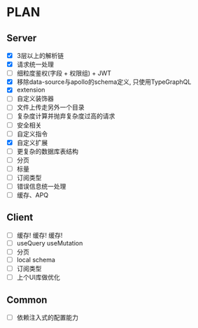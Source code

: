# PLAN

## Server

- [x] 3层以上的解析链
- [x] 请求统一处理
- [ ] 细粒度鉴权(字段 + 权限组) + JWT
- [x] 移除data-source与apollo的schema定义, 只使用TypeGraphQL
- [x] extension
- [ ] 自定义装饰器
- [ ] 文件上传走另外一个目录
- [ ] 复杂度计算并抛弃复杂度过高的请求
- [ ] 安全相关
- [ ] 自定义指令
- [x] 自定义扩展
- [ ] 更复杂的数据库表结构
- [ ] 分页
- [ ] 标量
- [ ] 订阅类型
- [ ] 错误信息统一处理
- [ ] 缓存、APQ

## Client

- [ ] 缓存! 缓存! 缓存!
- [ ] useQuery useMutation
- [ ] 分页
- [ ] local schema
- [ ] 订阅类型
- [ ] 上个UI库做优化

## Common

- [ ] 依赖注入式的配置能力

